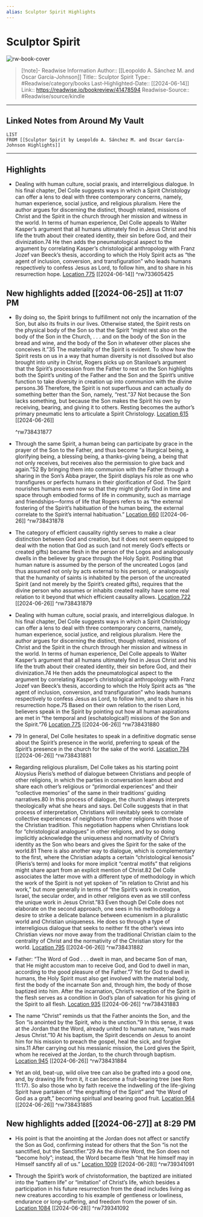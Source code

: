 ```yaml
---
alias: Sculptor Spirit Highlights
---
```

# Sculptor Spirit

![rw-book-cover](https://m.media-amazon.com/images/I/81EbIS8zIeL._SY160.jpg)
>[!note]- Readwise Information
>Author:: [[Leopoldo A. Sánchez M. and Oscar García-Johnson]]
>Title:: Sculptor Spirit
>Type:: #Readwise/category/books
>Last-Highlighted-Date:: [[2024-06-14]]
>Link:: https://readwise.io/bookreview/41478594
>Readwise-Source:: #Readwise/source/kindle
---
## Linked Notes from Around My Vault
```dataview
LIST
FROM [[Sculptor Spirit by Leopoldo A. Sánchez M. and Oscar García-Johnson Highlights]]
```
---

## Highlights
- Dealing with human culture, social praxis, and interreligious dialogue. In his final chapter, Del Colle suggests ways in which a Spirit Christology can offer a lens to deal with three contemporary concerns, namely, human experience, social justice, and religious pluralism. Here the author argues for discerning the distinct, though related, missions of Christ and the Spirit in the church through her mission and witness in the world. In terms of human experience, Del Colle appeals to Walter Kasper’s argument that all humans ultimately find in Jesus Christ and his life the truth about their created identity, their sin before God, and their divinization.74 He then adds the pneumatological aspect to the argument by correlating Kasper’s christological anthropology with Franz Jozef van Beeck’s thesis, according to which the Holy Spirit acts as “the agent of inclusion, conversion, and transfiguration” who leads humans respectively to confess Jesus as Lord, to follow him, and to share in his resurrection hope. [Location 775](https://readwise.io/to_kindle?action=open&asin=B07LB7K3B1&location=775) [[2024-06-14]]
   ^rw733605425

## New highlights added [[2024-06-25]] at 11:07 PM
- By doing so, the Spirit brings to fulfillment not only the incarnation of the Son, but also its fruits in our lives. Otherwise stated, the Spirit rests on the physical body of the Son so that the Spirit “might rest also on the body of the Son in the Church, . . . and on the body of the Son in the bread and wine, and the body of the Son in whatever other places she conceives it.”35 The materiality of the Spirit is evident. To show how the Spirit rests on us in a way that human diversity is not dissolved but also brought into unity in Christ, Rogers picks up on Staniloae’s argument that the Spirit’s procession from the Father to rest on the Son highlights both the Spirit’s uniting of the Father and the Son and the Spirit’s unitive function to take diversity in creation up into communion with the divine persons.36 Therefore, the Spirit is not superfluous and can actually do something better than the Son, namely, “rest.”37 Not because the Son lacks something, but because the Son makes the Spirit his own by receiving, bearing, and giving it to others. Resting becomes the author’s primary pneumatic lens to articulate a Spirit Christology. [Location 615](https://readwise.io/to_kindle?action=open&asin=B07LB7K3B1&location=615) [[2024-06-26]]
  
  ^rw738431877

- Through the same Spirit, a human being can participate by grace in the prayer of the Son to the Father, and thus become “a liturgical being, a glorifying being, a blessing being, a thanks-giving being, a being that not only receives, but receives also the permission to give back and again.”52 By bringing them into communion with the Father through a sharing in the Son’s Abba prayer, the Spirit displays his role as one who transfigures or perfects humans in their glorification of God. The Spirit nourishes humans even now so that they might glorify God in time and space through embodied forms of life in community, such as marriage and friendships—forms of life that Rogers refers to as “the external fostering of the Spirit’s habituation of the human being, the external correlate to the Spirit’s internal habituation.” [Location 660](https://readwise.io/to_kindle?action=open&asin=B07LB7K3B1&location=660) [[2024-06-26]]
   ^rw738431878

- The category of efficient causality rightly serves to make a clear distinction between God and creation, but it does not seem equipped to deal with the notion that God as such (and not merely God’s effects or created gifts) became flesh in the person of the Logos and analogously dwells in the believer by grace through the Holy Spirit. Positing that human nature is assumed by the person of the uncreated Logos (and thus assumed not only by acts external to his person), or analogously that the humanity of saints is inhabited by the person of the uncreated Spirit (and not merely by the Spirit’s created gifts), requires that the divine person who assumes or inhabits created reality have some real relation to it beyond that which efficient causality allows. [Location 722](https://readwise.io/to_kindle?action=open&asin=B07LB7K3B1&location=722) [[2024-06-26]]
   ^rw738431879

- Dealing with human culture, social praxis, and interreligious dialogue. In his final chapter, Del Colle suggests ways in which a Spirit Christology can offer a lens to deal with three contemporary concerns, namely, human experience, social justice, and religious pluralism. Here the author argues for discerning the distinct, though related, missions of Christ and the Spirit in the church through her mission and witness in the world. In terms of human experience, Del Colle appeals to Walter Kasper’s argument that all humans ultimately find in Jesus Christ and his life the truth about their created identity, their sin before God, and their divinization.74 He then adds the pneumatological aspect to the argument by correlating Kasper’s christological anthropology with Franz Jozef van Beeck’s thesis, according to which the Holy Spirit acts as “the agent of inclusion, conversion, and transfiguration” who leads humans respectively to confess Jesus as Lord, to follow him, and to share in his resurrection hope.75 Based on their own relation to the risen Lord, believers speak in the Spirit by pointing out how all human aspirations are met in “the temporal and (eschatological!) missions of the Son and the Spirit.”76 [Location 775](https://readwise.io/to_kindle?action=open&asin=B07LB7K3B1&location=775) [[2024-06-26]]
   ^rw738431880

- 79 In general, Del Colle hesitates to speak in a definitive dogmatic sense about the Spirit’s presence in the world, preferring to speak of the Spirit’s presence in the church for the sake of the world. [Location 794](https://readwise.io/to_kindle?action=open&asin=B07LB7K3B1&location=794) [[2024-06-26]]
   ^rw738431881

- Regarding religious pluralism, Del Colle takes as his starting point Aloysius Pieris’s method of dialogue between Christians and people of other religions, in which the parties in conversation learn about and share each other’s religious or “primordial experiences” and their “collective memories” of the same in their traditions’ guiding narratives.80 In this process of dialogue, the church always interprets theologically what she hears and says. Del Colle suggests that in that process of interpretation, Christians will inevitably seek to correlate collective experiences of neighbors from other religions with those of the Christian tradition. This negotiation happens when Christians look for “christological analogues” in other religions, and by so doing implicitly acknowledge the uniqueness and normativity of Christ’s identity as the Son who bears and gives the Spirit for the sake of the world.81 There is also another way to dialogue, which is complementary to the first, where the Christian adapts a certain “christological kenosis” (Pieris’s term) and looks for more implicit “central motifs” that religions might share apart from an explicit mention of Christ.82 Del Colle associates the latter move with a different type of methodology in which the work of the Spirit is not yet spoken of “in relation to Christ and his work,” but more generally in terms of “the Spirit’s work in creation, Israel, the secular order, and in other religions even as we still confess the unique work in Jesus Christ.”83 Even though Del Colle does not elaborate on the second approach, one sees in his methodology a desire to strike a delicate balance between ecumenism in a pluralistic world and Christian uniqueness. He does so through a type of interreligious dialogue that seeks to neither fit the other’s views into Christian views nor move away from the traditional Christian claim to the centrality of Christ and the normativity of the Christian story for the world. [Location 795](https://readwise.io/to_kindle?action=open&asin=B07LB7K3B1&location=795) [[2024-06-26]]
   ^rw738431882

- Father: “The Word of God . . . dwelt in man, and became Son of man, that He might accustom man to receive God, and God to dwell in man, according to the good pleasure of the Father.”7 Yet for God to dwell in humans, the Holy Spirit must also get involved with the material body, first the body of the incarnate Son and, through him, the body of those baptized into him. After the incarnation, Christ’s reception of the Spirit in the flesh serves as a condition in God’s plan of salvation for his giving of the Spirit to all flesh. [Location 935](https://readwise.io/to_kindle?action=open&asin=B07LB7K3B1&location=935) [[2024-06-26]]
   ^rw738431883

- The name “Christ” reminds us that the Father anoints the Son, and the Son “is anointed by the Spirit, who is the unction.”9 In this sense, it was at the Jordan that the Word, already united to human nature, “was made Jesus Christ.”10 At his baptism, the Spirit descends on Jesus to anoint him for his mission to preach the gospel, heal the sick, and forgive sins.11 After carrying out his messianic mission, the Lord gives the Spirit, whom he received at the Jordan, to the church through baptism. [Location 945](https://readwise.io/to_kindle?action=open&asin=B07LB7K3B1&location=945) [[2024-06-26]]
   ^rw738431884

- Yet an old, beat-up, wild olive tree can also be grafted into a good one, and, by drawing life from it, it can become a fruit-bearing tree (see Rom 11:17). So also those who by faith receive the indwelling of the life-giving Spirit have partaken of “the engrafting of the Spirit” and “the Word of God as a graft,” becoming spiritual and bearing good fruit. [Location 964](https://readwise.io/to_kindle?action=open&asin=B07LB7K3B1&location=964) [[2024-06-26]]
   ^rw738431885

## New highlights added [[2024-06-27]] at 8:29 PM
- His point is that the anointing at the Jordan does not affect or sanctify the Son as God, confirming instead for others that the Son “is not the sanctified, but the Sanctifier.”29 As the divine Word, the Son does not “become holy”; instead, the Word became flesh “that He himself may in Himself sanctify all of us.” [Location 1009](https://readwise.io/to_kindle?action=open&asin=B07LB7K3B1&location=1009) [[2024-06-28]]
   ^rw739341091

- Through the Spirit’s work of christoformation, the baptized are initiated into the “pattern life” or “imitation” of Christ’s life, which besides a participation in his future resurrection from the dead includes living as new creatures according to his example of gentleness or lowliness, endurance or long-suffering, and freedom from the power of sin. [Location 1084](https://readwise.io/to_kindle?action=open&asin=B07LB7K3B1&location=1084) [[2024-06-28]]
   ^rw739341092

